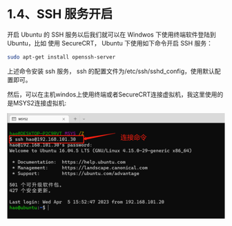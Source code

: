 # 1.4、SSH 服务开启

开启 Ubuntu 的 SSH 服务以后我们就可以在 Windwos 下使用终端软件登陆到 Ubuntu，比如
使用 SecureCRT， Ubuntu 下使用如下命令开启 SSH 服务：

```bash
sudo apt-get install openssh-server
```

上述命令安装 ssh 服务， ssh 的配置文件为/etc/ssh/sshd_config，使用默认配置即可。

然后，可以在主机windos上使用终端或者SecureCRT连接虚拟机，我这里使用的是MSYS2连接虚拟机:

![](./../image/环境搭建/Untitled7.png)